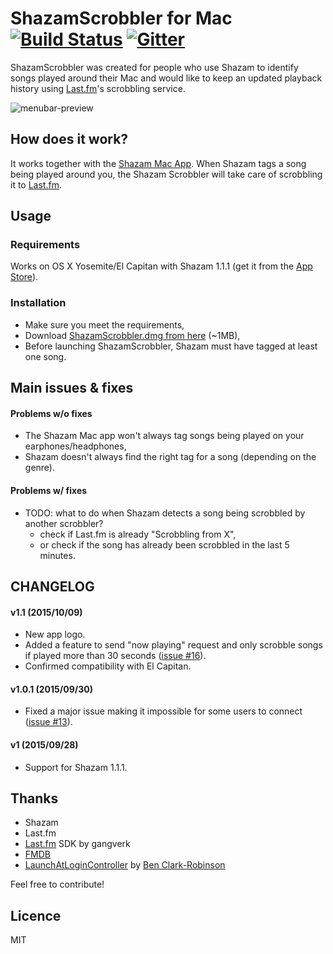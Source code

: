 ShazamScrobbler for Mac [![Build Status](https://travis-ci.org/stephanebruckert/ShazamScrobbler.svg?branch=master)](https://travis-ci.org/stephanebruckert/ShazamScrobbler) [![Gitter](https://badges.gitter.im/Join%20Chat.svg)](https://gitter.im/stephanebruckert/ShazamScrobbler?utm_source=badge&utm_medium=badge&utm_campaign=pr-badge)
=================

ShazamScrobbler was created for people who use Shazam to identify songs played around their Mac and would like to keep an updated playback history using [Last.fm](http://www.last.fm/)'s scrobbling service.

![menubar-preview](https://cloud.githubusercontent.com/assets/1932338/10404677/7d1ffe58-6ed4-11e5-99d0-c29480a0bfda.png)

## How does it work?

It works together with the [Shazam Mac App](https://itunes.apple.com/us/app/shazam/id897118787?mt=12). When Shazam tags a song being played around you, the Shazam Scrobbler will take care of scrobbling it to [Last.fm](http://last.fm).

## Usage

### Requirements

Works on OS X Yosemite/El Capitan with Shazam 1.1.1 (get it from the [App Store](https://itunes.apple.com/en/app/shazam/id897118787?mt=12)).

### Installation

 - Make sure you meet the requirements,
 - Download [ShazamScrobbler.dmg from here](https://github.com/stephanebruckert/ShazamScrobbler/releases) (~1MB),
 - Before launching ShazamScrobbler, Shazam must have tagged at least one song.

## Main issues & fixes

#### Problems w/o fixes

- The Shazam Mac app won't always tag songs being played on your earphones/headphones,
- Shazam doesn't always find the right tag for a song (depending on the genre).

#### Problems w/ fixes

- TODO: what to do when Shazam detects a song being scrobbled by another scrobbler?
  - check if Last.fm is already "Scrobbling from X",
  - or check if the song has already been scrobbled in the last 5 minutes.

## CHANGELOG

#### v1.1 (2015/10/09)

 - New app logo.
 - Added a feature to send "now playing" request and only scrobble songs if played more than 30 seconds ([issue #16](https://github.com/stephanebruckert/ShazamScrobbler/issues/16)).
 - Confirmed compatibility with El Capitan.

#### v1.0.1 (2015/09/30)

 - Fixed a major issue making it impossible for some users to connect ([issue #13](https://github.com/stephanebruckert/ShazamScrobbler/issues/13)).

#### v1 (2015/09/28)

 - Support for Shazam 1.1.1.

## Thanks

 - Shazam
 - Last.fm
 - [Last.fm](https://github.com/gangverk/LastFm) SDK by gangverk
 - [FMDB](https://github.com/ccgus/fmdb)
 - [LaunchAtLoginController](https://github.com/Mozketo/LaunchAtLoginController) by [Ben Clark-Robinson](https://github.com/Mozketo)

Feel free to contribute!
 
## Licence

MIT
